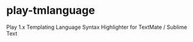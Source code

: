 play-tmlanguage
===============

Play 1.x Templating Language Syntax Highlighter for TextMate / Sublime Text